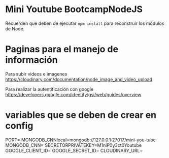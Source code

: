 # Mini Youtube BootcampNodeJS
Recuerden que deben de ejecutar ```npm install``` para reconstruir los módulos de Node.

# Paginas para el manejo de información

Para subir videos e imagenes
https://cloudinary.com/documentation/node_image_and_video_upload


Para realizar la autentificación con google 
https://developers.google.com/identity/gsi/web/guides/overview


# variables que se deben de crear en config
PORT= 
MONGODB_CNNlocal=mongodb://127.0.0.1:27017/mini-you-tube
MONGODB_CNN= 
SECRETORPRIVATEKEY=M1niP0y3ct0Youtube
GOOGLE_CLIENT_ID= 
GOOGLE_SECRET_ID= 
CLOUDINARY_URL=

